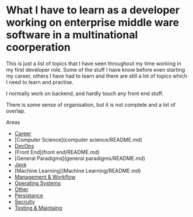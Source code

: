 # What I have to learn as a developer working on enterprise middle ware software in a multinational coorperation

This is just a list of topics that I have seen throughout my time working in my first developer role. Some of the stuff I have know before even starting my career, others I have had to learn and there are still a lot of topics which I need to learn and practise.

I normally work on backend, and hardly touch any front end stuff.

There is some sense of organisation, but it is not complete and a lot of overlap.

Areas

- [Career](career/README.md)
- [Computer Science](computer science/README.md)
- [DevOps](devops/README.md)
- [Front End](front end/README.md)
- [General Paradigms](general paradigms/README.md)
- [Java](java/README.md)
- [Machine Learning](Machine Learning/README.md)
- [Management & Workflow](management-workflow/README.md)
- [Operating Systems](operating-system/README.md)
- [Other](other/README.md)
- [Persistance](Persistance/README.md)
- [Secruity](secruity/README.md)
- [Testing & Maintaing](testing-reading-maintaining/README.md)
